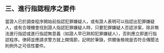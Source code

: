 ## 三、進行指認程序之要件

當證人已於調查程序開始前指認犯罪嫌疑人，或有證人表明可以指認出犯罪嫌疑人，或有合理機會找到證人指認犯罪嫌疑人時，只要犯罪嫌疑人否認涉案，除非無法進行指認或進行指認無意義（如證人早已熟知犯罪嫌疑人），否則應立即進行指認程序。律師並應請求警方就上開情節，記明於筆錄，供爾後檢視是否符合傳聞法則例外之可信性要件。
